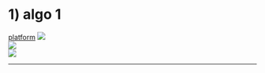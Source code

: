 # 1) algo 1 <br/>
[platform](https://www.codingninjas.com/studio/problems/return-subsets-sum-to-k_557?leftPanelTab=1)
<kbd> <img src="https://github.com/sandeeptemp11/mystuff/assets/134224176/821e3e73-a7fd-4cde-a471-a50842cd3101" /> </kbd> <br/>
<kbd> <img src= "https://github.com/sandeeptemp11/mystuff/assets/134224176/1d4ee1f2-403c-4d06-835a-ea734d9c21d3" /> </kbd> <br/>
<kbd> <img src= "https://github.com/sandeeptemp11/mystuff/assets/134224176/81e96040-7767-48f6-bc7c-580854fb930b" /> </kbd> <br/>
_________________________________________________________________________________________________
